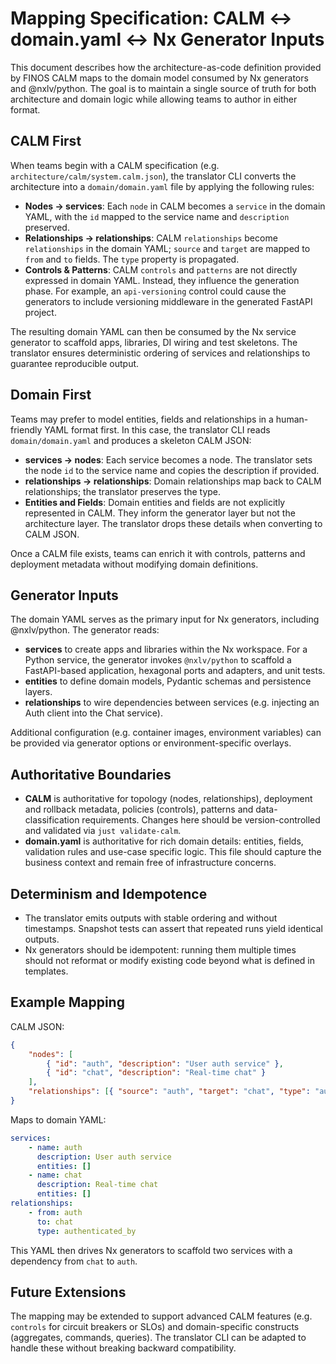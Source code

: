 # Mapping Specification: CALM ↔ domain.yaml ↔ Nx Generator Inputs

This document describes how the architecture-as-code definition provided by FINOS CALM maps to the domain model consumed by Nx generators and @nxlv/python. The goal is to maintain a single source of truth for both architecture and domain logic while allowing teams to author in either format.

## CALM First

When teams begin with a CALM specification (e.g. `architecture/calm/system.calm.json`), the translator CLI converts the architecture into a `domain/domain.yaml` file by applying the following rules:

-   **Nodes → services**: Each `node` in CALM becomes a `service` in the domain YAML, with the `id` mapped to the service name and `description` preserved.
-   **Relationships → relationships**: CALM `relationships` become `relationships` in the domain YAML; `source` and `target` are mapped to `from` and `to` fields. The `type` property is propagated.
-   **Controls & Patterns**: CALM `controls` and `patterns` are not directly expressed in domain YAML. Instead, they influence the generation phase. For example, an `api-versioning` control could cause the generators to include versioning middleware in the generated FastAPI project.

The resulting domain YAML can then be consumed by the Nx service generator to scaffold apps, libraries, DI wiring and test skeletons. The translator ensures deterministic ordering of services and relationships to guarantee reproducible output.

## Domain First

Teams may prefer to model entities, fields and relationships in a human-friendly YAML format first. In this case, the translator CLI reads `domain/domain.yaml` and produces a skeleton CALM JSON:

-   **services → nodes**: Each service becomes a node. The translator sets the node `id` to the service name and copies the description if provided.
-   **relationships → relationships**: Domain relationships map back to CALM relationships; the translator preserves the type.
-   **Entities and Fields**: Domain entities and fields are not explicitly represented in CALM. They inform the generator layer but not the architecture layer. The translator drops these details when converting to CALM JSON.

Once a CALM file exists, teams can enrich it with controls, patterns and deployment metadata without modifying domain definitions.

## Generator Inputs

The domain YAML serves as the primary input for Nx generators, including @nxlv/python. The generator reads:

-   **services** to create apps and libraries within the Nx workspace. For a Python service, the generator invokes `@nxlv/python` to scaffold a FastAPI-based application, hexagonal ports and adapters, and unit tests.
-   **entities** to define domain models, Pydantic schemas and persistence layers.
-   **relationships** to wire dependencies between services (e.g. injecting an Auth client into the Chat service).

Additional configuration (e.g. container images, environment variables) can be provided via generator options or environment-specific overlays.

## Authoritative Boundaries

-   **CALM** is authoritative for topology (nodes, relationships), deployment and rollback metadata, policies (controls), patterns and data-classification requirements. Changes here should be version-controlled and validated via `just validate-calm`.
-   **domain.yaml** is authoritative for rich domain details: entities, fields, validation rules and use-case specific logic. This file should capture the business context and remain free of infrastructure concerns.

## Determinism and Idempotence

-   The translator emits outputs with stable ordering and without timestamps. Snapshot tests can assert that repeated runs yield identical outputs.
-   Nx generators should be idempotent: running them multiple times should not reformat or modify existing code beyond what is defined in templates.

## Example Mapping

CALM JSON:

```json
{
    "nodes": [
        { "id": "auth", "description": "User auth service" },
        { "id": "chat", "description": "Real-time chat" }
    ],
    "relationships": [{ "source": "auth", "target": "chat", "type": "authenticated_by" }]
}
```

Maps to domain YAML:

```yaml
services:
    - name: auth
      description: User auth service
      entities: []
    - name: chat
      description: Real-time chat
      entities: []
relationships:
    - from: auth
      to: chat
      type: authenticated_by
```

This YAML then drives Nx generators to scaffold two services with a dependency from `chat` to `auth`.

## Future Extensions

The mapping may be extended to support advanced CALM features (e.g. `controls` for circuit breakers or SLOs) and domain-specific constructs (aggregates, commands, queries). The translator CLI can be adapted to handle these without breaking backward compatibility.
